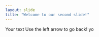 ```yaml
---
layout: slide
title: "Welcome to our second slide!"
---
```

Your text
Use the left arrow to go back! yo
